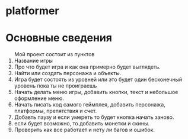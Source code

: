 # platformer
<h1> Основные сведения </h1>
<ol>Мой проект состоит из  пунктов
  <li>Название игры</li>
  <li>Про что будет игра и как она примерно будет выглядеть. </li>
  <li>Найти или создать персонажа и объекты.</li>
  <li>Игра будет состоять из уровней или это будет один бесконечный уровень пока ты не проиграешь</li>
  <li>Начать делать меню игры, добавить кнопки, текст и небольшое оформление меню.</li>
  <li>Начать писать код самого геймплея, добавить персонажа, платформы, препятствия и счет.</li>
  <li>Добавть паузу и если умереть то будет кнопка начать заново.
  <li>если будет возможно, то добавить монетки и скины.</li>
  <li>Проверить как все работает и нету ли багов и ошибок.</li>
  
</ol>
